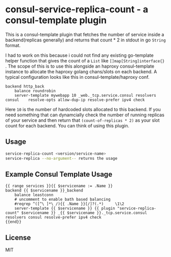 # consul-service-replica-count - a consul-template plugin

This is a consul-template plugin that fetches the number of 
service inside a backend(replicas generally) and returns that count * 2 
in stdout in go `String` format.

I had to work on this because i could not find any existing go-template helper 
function that gives the count of a `List` like  `[]map[String]interface{}` .
The scope of this is to use this alongside an haproxy consul-template instance 
to allocate the haproxy golang chans/slots on each backend.
A typical configuration looks like this in consul-template/haproxy conf.
```
backend http_back
    balance roundrobin
    server-template mywebapp 10 _web._tcp.service.consul resolvers consul    resolve-opts allow-dup-ip resolve-prefer ipv4 check
```

Here `10` is the number of hardcoded slots allocated to this backend. If you need something that can dynamcially check the number of 
running replicas of your service and then return that `(count-of-replicas * 2)` as your slot count for each backend. You can think of 
using this plugin.

## Usage

```bash
service-replica-count <version/service-name>
service-replica --no-argument-- returns the usage
```

## Example Consul Template Usage

```
{{ range services }}{{ $servicename := .Name }}
backend {{ $servicename }}_backend
    balance leastconn
    # uncomment to enable bath based balancing
    #reqrep ^([^\ ]*\ /){{ .Name }}[/]?(.*)     \1\2
    server-template {{ $servicename }} {{ plugin "service-replica-count" $servicename }} _{{ $servicename }}._tcp.service.consul resolvers consul resolve-prefer ipv4 check
{{end}}

```

## License

MIT